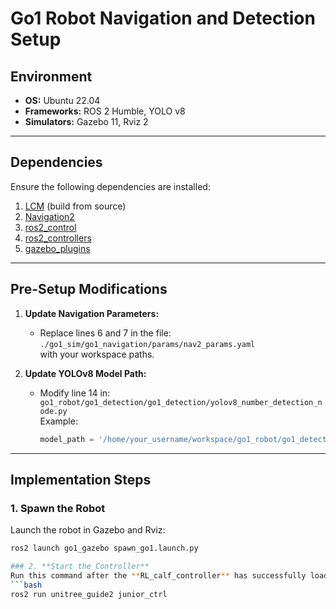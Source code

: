 # **Go1 Robot Navigation and Detection Setup**

## **Environment**
- **OS:** Ubuntu 22.04  
- **Frameworks:** ROS 2 Humble, YOLO v8  
- **Simulators:** Gazebo 11, Rviz 2  

---

## **Dependencies**
Ensure the following dependencies are installed:
1. [LCM](https://lcm-proj.github.io/lcm/) (build from source)  
2. [Navigation2](https://github.com/ros-navigation/navigation2)  
3. [ros2_control](https://github.com/ros-controls/ros2_control)  
4. [ros2_controllers](https://github.com/ros-controls/ros2_controllers)  
5. [gazebo_plugins](https://github.com/ros-simulation/gazebo_ros_pkgs/tree/ros2/gazebo_plugins)  

---

## **Pre-Setup Modifications**
1. **Update Navigation Parameters:**
   - Replace lines 6 and 7 in the file:  
     `./go1_sim/go1_navigation/params/nav2_params.yaml`  
     with your workspace paths.

2. **Update YOLOv8 Model Path:**  
   - Modify line 14 in:  
     `go1_robot/go1_detection/go1_detection/yolov8_number_detection_node.py`  
     Example:  
     ```python
     model_path = '/home/your_username/workspace/go1_robot/go1_detection/models/best.pt'
     ```

---

## **Implementation Steps**

### 1. **Spawn the Robot**
Launch the robot in Gazebo and Rviz:  
```bash
ros2 launch go1_gazebo spawn_go1.launch.py

### 2. **Start the Controller**
Run this command after the **RL_calf_controller** has successfully loaded:  
```bash
ros2 run unitree_guide2 junior_ctrl

